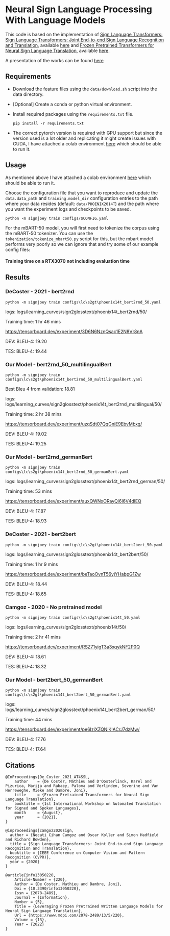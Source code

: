 # Neural Sign Language Processing With Language Models

This code is based on the implementation of [Sign Language Transformers: Sign Language Transformers: Joint End-to-end Sign Language Recognition and Translation](https://www.cihancamgoz.com/pub/camgoz2020cvpr.pdf), available [here](https://github.com/neccam/slt) and [Frozen Pretrained Transformers for Neural Sign Language Translation](https://users.ugent.be/~mcdcoste/assets/SLT_DeCoster2021Frozen.pdf), available [here](https://github.com/m-decoster/fpt4slt).

A presentation of the works can be found [here](https://drive.google.com/file/d/1naHmNbZW4kz7dAukyHk8OLXoj7-JXsqJ/view?usp=share_link)
 
## Requirements
* Download the feature files using the `data/download.sh` script into the data directory.

* [Optional] Create a conda or python virtual environment.

* Install required packages using the `requirements.txt` file.

    `pip install -r requirements.txt`

* The correct pytorch version is required with GPU support but since the version used is a lot older and replicating it might create issues with CUDA, I have attached a colab environment [here](https://colab.research.google.com/drive/1ur1rVWgLVdi4DJiDQ0YHlk8UBekKmFZf?usp=sharing) which should be able to run it.

## Usage

As mentioned above I have attached a colab environment [here](https://colab.research.google.com/drive/1ur1rVWgLVdi4DJiDQ0YHlk8UBekKmFZf?usp=sharing) which should be able to run it.

Choose the configuration file that you want to reproduce and update the `data.data_path` and `training.model_dir` configuration entries
to the path where your data resides (default: `data/PHOENIX2014T`) and the path where you want the experiment logs and checkpoints to be saved.

  `python -m signjoey train configs/$CONFIG.yaml` 

For the mBART-50 model, you will first need to tokenize the corpus using the mBART-50 tokenizer. You can use the `tokenization/tokenize_mbart50.py` script for this, but the mbart model performs very poorly so we can ignore that and try some of our example config files:

#### Training time on a RTX3070 not including evaluation time

## Results 

### DeCoster - 2021 - bert2rnd
`python -m signjoey train configs\lc\s2gt\phoenix14t_bert2rnd_50.yaml`

logs: logs/learning_curves/sign2glosstext/phoenix14t_bert2rnd/50/

Training time: 1 hr 46 mins

https://tensorboard.dev/experiment/3D6N6NznQsac1E2N8Vr8nA

DEV: BLEU-4: 19.20

TES: BLEU-4: 19.44


### Our Model - bert2rnd_50_multilingualBert
`python -m signjoey train configs\lc\s2gt\phoenix14t_bert2rnd_50_multilingualBert.yaml`

Best Bleu 4 from validation: 18.81

logs: logs/learning_curves/sign2glosstext/phoenix14t_bert2rnd_multilingual/50/

Training time: 2 hr 38 mins

https://tensorboard.dev/experiment/uzqSdt07QqGniE9EbvMbxg/

DEV: BLEU-4: 19.02

TES: BLEU-4: 19.25


### Our Model - bert2rnd_germanBert
`python -m signjoey train configs\lc\s2gt\phoenix14t_bert2rnd_50_germanBert.yaml`

logs: logs/learning_curves/sign2glosstext/phoenix14t_bert2rnd_german/50/

Training time: 53 mins

https://tensorboard.dev/experiment/auxQWNxORayQi6l6V4dlEQ

DEV: BLEU-4: 17.87

TES: BLEU-4: 18.93


### DeCoster - 2021 - bert2bert
`python -m signjoey train configs\lc\s2gt\phoenix14t_bert2bert_50.yaml`


logs: logs/learning_curves/sign2glosstext/phoenix14t_bert2bert/50/

Training time: 1 hr 9 mins

https://tensorboard.dev/experiment/beTaoOvnT56vjYHabpG1Zw

DEV: BLEU-4: 18.44

TES: BLEU-4: 18.65

### Camgoz - 2020 - No pretrained model

`python -m signjoey train configs\lc\s2gt\phoenix14t_50.yaml`

logs: logs/learning_curves/sign2glosstext/phoenix14t/50/

Training time: 2 hr 41 mins

https://tensorboard.dev/experiment/RSZ71yigT3a3xqykNF2P0Q

DEV: BLEU-4: 18.61

TES: BLEU-4: 18.32


### Our Model - bert2bert_50_germanBert
`python -m signjoey train configs\lc\s2gt\phoenix14t_bert2bert_50_germanBert.yaml`

logs: logs/learning_curves/sign2glosstext/phoenix14t_bert2bert_german/50/

Training time: 44 mins

https://tensorboard.dev/experiment/pe6IziXZQNiKIACrJ7dzMw/

DEV: BLEU-4: 17.76

TES: BLEU-4: 17.64


## Citations

```
@InProceedings{De_Coster_2021_AT4SSL,
    author    = {De Coster, Mathieu and D'Oosterlinck, Karel and Pizurica, Marija and Rabaey, Paloma and Verlinden, Severine and Van Herreweghe, Mieke and Dambre, Joni},
    title     = {Frozen Pretrained Transformers for Neural Sign Language Translation},
    booktitle = {1st International Workshop on Automated Translation for Signed and Spoken Languages},
    month     = {August},
    year      = {2021},
}

@inproceedings{camgoz2020sign,
  author = {Necati Cihan Camgoz and Oscar Koller and Simon Hadfield and Richard Bowden},
  title = {Sign Language Transformers: Joint End-to-end Sign Language Recognition and Translation},
  booktitle = {IEEE Conference on Computer Vision and Pattern Recognition (CVPR)},
  year = {2020}
}

@article{info13050220,
	Article-Number = {220},
	Author = {De Coster, Mathieu and Dambre, Joni},
	Doi = {10.3390/info13050220},
	Issn = {2078-2489},
	Journal = {Information},
	Number = {5},
	Title = {Leveraging Frozen Pretrained Written Language Models for Neural Sign Language Translation},
	Url = {https://www.mdpi.com/2078-2489/13/5/220},
	Volume = {13},
	Year = {2022}
}
```

